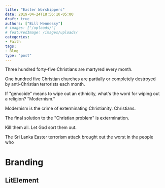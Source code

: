```yaml
---
title: "Easter Worshippers"
date: 2019-04-24T18:56:10-05:00
draft: true
authors: ["Bill Hennessy"]
# images: ["/uploads/"]
# featuredImage: /images/uploads/
categories: 
- Faith
tags:
- Blog
type: "post"
---
```


Three hundred forty-five Christians are martyred every month. 

One hundred five Christian churches are partially or completely destroyed by anti-Christian terrorists each month. 

If "genocide" means to wipe out an ethnicity, what's the word for wiping out a religion? "Modernism." 

Modernism is the crime of exterminating Christianity. Christians. 

The final solution to the "Christian problem" is extermination. 

Kill them all. Let God sort them out. 

The Sri Lanka Easter terrorism attack brought out the worst in the people who 

# Branding

## LitElement
<my-title></my-title>

<script type="module">
// import {html, render} from 'https://unpkg.com/lit-html?module';

(function() {
  class MyTitle extends HTMLElement {
    constructor() {
*super();
*this.attachShadow({ mode: 'open' });
*this.shadowRoot.innerHTML = `
*<style>
*h1 {
*font-size: 2.5rem;
*color: hotpink;
*font-family: monospace;
*text-align: center;
*text-decoration: pink solid underline;
*text-decoration-skip: ink;
*}
*</style>
*<h1>Hello Alligator!</h1>
*`;
    }
  }
  window.customElements.define('my-title', MyTitle);
})();
</script>